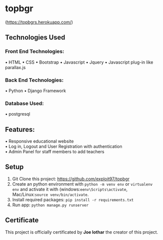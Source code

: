 # topbgr
(https://topbgrs.herokuapp.com/)
## Technologies Used
### Front End Technologies:
• HTML
• CSS
• Bootstrap
• Javascript
• Jquery
• Javascript plug-in like parallax.js
### Back End Technologies:
• Python
• Django Framework
### Database Used:
• postgresql


## Features:
• Responsive educational website <br />
• Log in, Logout and User Registration with authentication <br />
• Admin Panel for staff members to add teachers <br />


## Setup
1. Git Clone this project: https://github.com/exploit97/topbgr
2. Create an python environment with ```python -m venv env``` or ```virtualenv env``` and activate it with (windows:```eenv\Scripts\activate```, Mac/Linux:```source venv/bin/activate```.
3. Install required packages: ``` pip install -r requirements.txt ```
4. Run app: ``` python manage.py runserver ```

## Certificate
This project is officially certificated by **Joe lothar** the creator of this project.